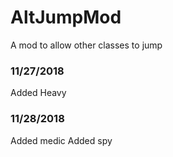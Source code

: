 # AltJumpMod
A mod to allow other classes to jump

### 11/27/2018
Added Heavy

### 11/28/2018
Added medic
Added spy
